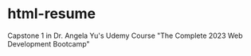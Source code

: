 # html-resume
Capstone 1 in Dr. Angela Yu's Udemy Course "The Complete 2023 Web Development Bootcamp"
